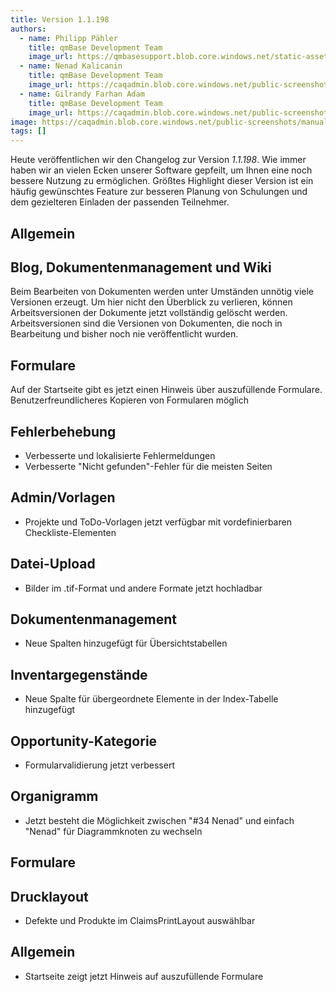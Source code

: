 ```yaml
---
title: Version 1.1.198
authors:
  - name: Philipp Pähler
    title: qmBase Development Team
    image_url: https://qmbasesupport.blob.core.windows.net/static-assets/img/persons/paehler_round.png
  - name: Nenad Kalicanin
    title: qmBase Development Team
    image_url: https://caqadmin.blob.core.windows.net/public-screenshots/manual-screenshots/nenad-profilePicture.jpg
  - name: Gilrandy Farhan Adam
    title: qmBase Development Team
    image_url: https://caqadmin.blob.core.windows.net/public-screenshots/manual-screenshots/gilrand-profile-picture.jpg
image: https://caqadmin.blob.core.windows.net/public-screenshots/manual-screenshots/Screenshot%202023-11-15_crm_rating.png
tags: []
---
```


Heute veröffentlichen wir den Changelog zur Version _1.1.198_. Wie immer haben wir an vielen Ecken unserer Software gepfeilt, um Ihnen eine noch bessere Nutzung zu ermöglichen.
Größtes Highlight dieser Version ist ein häufig gewünschtes Feature zur besseren Planung von Schulungen und dem gezielteren Einladen der passenden Teilnehmer.

<!--truncate-->

## Allgemein

## Blog, Dokumentenmanagement und Wiki

Beim Bearbeiten von Dokumenten werden unter Umständen unnötig viele Versionen erzeugt. Um hier nicht den Überblick zu verlieren, können Arbeitsversionen der Dokumente jetzt vollständig gelöscht werden.
Arbeitsversionen sind die Versionen von Dokumenten, die noch in Bearbeitung und bisher noch nie veröffentlicht wurden.

## Formulare

Auf der Startseite gibt es jetzt einen Hinweis über auszufüllende Formulare.
Benutzerfreundlicheres Kopieren von Formularen möglich

## Fehlerbehebung

- Verbesserte und lokalisierte Fehlermeldungen
- Verbesserte "Nicht gefunden"-Fehler für die meisten Seiten

## Admin/Vorlagen

- Projekte und ToDo-Vorlagen jetzt verfügbar mit vordefinierbaren Checkliste-Elementen

## Datei-Upload

- Bilder im .tif-Format und andere Formate jetzt hochladbar

## Dokumentenmanagement

- Neue Spalten hinzugefügt für Übersichtstabellen

## Inventargegenstände

- Neue Spalte für übergeordnete Elemente in der Index-Tabelle hinzugefügt

## Opportunity-Kategorie

- Formularvalidierung jetzt verbessert

## Organigramm

- Jetzt besteht die Möglichkeit zwischen "#34 Nenad" und einfach "Nenad" für Diagrammknoten zu wechseln

## Formulare

## Drucklayout

- Defekte und Produkte im ClaimsPrintLayout auswählbar

## Allgemein

- Startseite zeigt jetzt Hinweis auf auszufüllende Formulare
